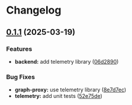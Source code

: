 # Changelog

## [0.1.1](https://github.com/daurer/test-workflows/compare/telemetry@v0.1.0...telemetry@v0.1.1) (2025-03-19)


### Features

* **backend:** add telemetry library ([06d2890](https://github.com/daurer/test-workflows/commit/06d2890bf3073b9b823b2d691724f21e95e68296))


### Bug Fixes

* **graph-proxy:** use telemetry library ([8e7d7ec](https://github.com/daurer/test-workflows/commit/8e7d7ec178e31e053e8c7d5fa9affa5767fed84f))
* **telemetry:** add unit tests ([52e75de](https://github.com/daurer/test-workflows/commit/52e75de0dc094317b1d4c274cae6ee0c3c5e9263))
